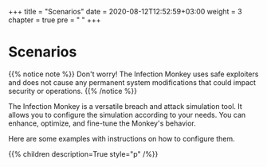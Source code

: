 +++
title = "Scenarios"
date = 2020-08-12T12:52:59+03:00
weight = 3
chapter = true
pre = "<i class='fas fa-map-marked-alt'></i> "
+++

# Scenarios

{{% notice note %}}
Don't worry! The Infection Monkey uses safe exploiters and does not cause any permanent system modifications that could impact security or operations.
{{% /notice %}}

The Infection Monkey is a versatile breach and attack simulation tool. It allows
you to configure the simulation according to your needs.
You can enhance, optimize, and fine-tune the Monkey's behavior.

Here are some examples with instructions on how to configure them.

{{% children description=True style="p" /%}}
